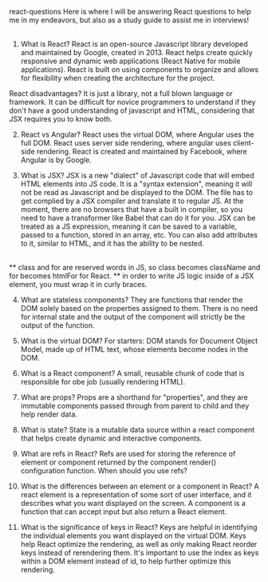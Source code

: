 react-questions
Here is where I will be answering React questions to help me in my endeavors, but also as a study guide to assist me in interviews! 
<br>
<br>
1. What is React?
React is an open-source Javascript library developed and maintained by Google, created in 2013. React helps create quickly responsive and dynamic web applications (React Native for mobile applications). React is built on using components to organize and allows for flexibility when creating the architecture for the project.

React disadvantages?
It is just a library, not a full blown language or framework. It can be difficult for novice programmers to understand if they don't have a good understanding of javascript and HTML, considering that JSX requires you to know both.  

2. React vs Angular? 
React uses the virtual DOM, where Angular uses the full DOM.
React uses server side rendering, where angular uses client-side rendering. 
React is created and maintained by Facebook, where Angular is by Google. 

3. What is JSX?
JSX is a new "dialect" of Javascript code that will embed HTML elements into JS code. It is a "syntax extension", meaning it will not be read as Javascript and be displayed to the DOM. The file has to get complied by a JSX compiler and translate it to regular JS. At the moment, there are no browsers that have a built in compiler, so you need to have a transformer like Babel that can do it for you. JSX can be treated as a JS expression, meaning it can be saved to a variable, passed to a function, stored in an array, etc. You can also add attributes to it, similar to HTML, and it has the ability to be nested. 
<br>
** class and for are reserved words in JS, so class becomes className and for becomes htmlFor for React.
** in order to write JS logic inside of a JSX element, you must wrap it in curly braces.


4. What are stateless components?
They are functions that render the DOM solely based on the properties assigned to them. There is no need for internal state and the output of the component will strictly be the output of the function. 

5. What is the virtual DOM? 
For starters: DOM stands for Document Object Model, made up of HTML text, whose elements become nodes in the DOM. 

6. What is a React component? A small, reusable chunk of code that is responsible for obe job (usually rendering HTML). 

7. What are props?
Props are a shorthand for "properties", and they are immutable components passed through from parent to child and they help render data. 

8. What is state?
State is a mutable data source within a react component that helps create dynamic and interactive components. 

9. What are refs in React?
Refs are used for storing the reference of element or component returned by the component render() configuration function.
When should you use refs?

10. What is the differences between an element or a component in React? 
A react element is a representation of some sort of user interface, and it describes what you want displayed on the screen. A component is a function that can accept input but also return a React element. 

11. What is the significance of keys in React?
Keys are helpful in identifying the individual elements you want displayed on the virtual DOM. Keys help React optimize the rendering, as well as only making React reorder keys instead of rerendering them. It's important to use the index as keys within a DOM element instead of id, to help further optimize this rendering. 

